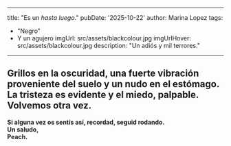 
---
title: "Es un _hasta luego_." 
pubDate: '2025-10-22'
author: Marina Lopez
tags:
  - "Negro"
  - Y un agujero
imgUrl: src/assets/blackcolour.jpg
imgUrlHover: src/assets/blackcolour.jpg
description: "Un adiós y mil terrores."
---
Grillos en la oscuridad, una fuerte vibración proveniente del suelo y un nudo en el estómago. La tristeza es evidente y el miedo, palpable. Volvemos otra vez.
---

**Si alguna vez os sentís así, recordad, seguid rodando.  
Un saludo,  
Peach.**
